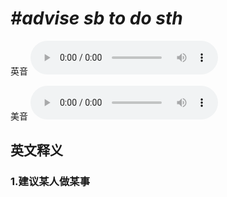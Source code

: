 # ***\#advise sb to do sth*** 
英音
<audio src="./media/advise sb to do sth1_AAC.aac" controls="controls"></audio>

美音
<audio src="./media/advise sb to do sth2_AAC.aac" controls="controls"></audio>



  

英文释义
---
### 1.**建议某人做某事**  


